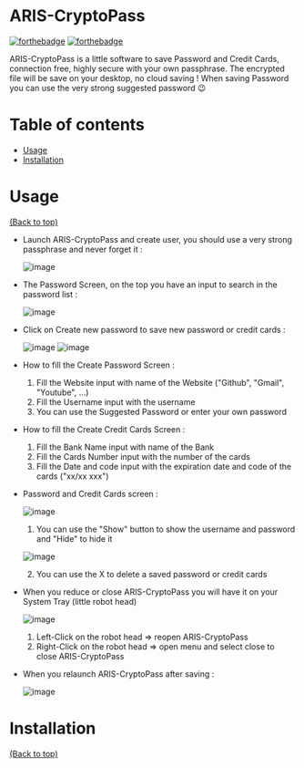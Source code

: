 # ARIS-CryptoPass

[![forthebadge](http://forthebadge.com/images/badges/made-with-python.svg)](http://forthebadge.com)
[![forthebadge](http://forthebadge.com/images/badges/built-with-love.svg)](http://forthebadge.com)

ARIS-CryptoPass is a little software to save Password and Credit Cards, connection free, highly secure with your own passphrase.
The encrypted file will be save on your desktop, no cloud saving ! 
When saving Password you can use the very strong suggested password :wink:

# Table of contents

- [Usage](#usage)
- [Installation](#installation)

 # Usage

[(Back to top)](#table-of-contents)

- Launch ARIS-CryptoPass and create user, you should use a very strong passphrase and never forget it : 

  ![image](docs/CreateUser.png)

- The Password Screen, on the top you have an input to search in the password list : 

  ![image](docs/PasswordScreenEmpty.png)

- Click on Create new password to save new password or credit cards :

  ![image](docs/CreatePassword.png) ![image](docs/CreateCreditCards.png)

- How to fill the Create Password Screen : 
  1) Fill the Website input with name of the Website ("Github", "Gmail", "Youtube", ...)
  2) Fill the Username input with the username
  3) You can use the Suggested Password or enter your own password
  
- How to fill the Create Credit Cards Screen : 
  1) Fill the Bank Name input with name of the Bank
  2) Fill the Cards Number input with the number of the cards
  3) Fill the Date and code input with the expiration date and code of the cards ("xx/xx xxx") 

- Password and Credit Cards screen :

  ![image](docs/PasswordScreenWithPassword.png)
  
  1) You can use the "Show" button to show the username and password and "Hide" to hide it
 
    ![image](docs/PasswordScreenShowHide.png)
    
  2) You can use the X to delete a saved password or credit cards

- When you reduce or close ARIS-CryptoPass you will have it on your System Tray (little robot head)

  ![image](docs/SystemTray.png)
  
  1) Left-Click on the robot head => reopen ARIS-CryptoPass
  2) Right-Click on the robot head => open menu and select close to close ARIS-CryptoPass


- When you relaunch ARIS-CryptoPass after saving : 

  ![image](docs/AccessPage.png) 

# Installation

[(Back to top)](#table-of-contents)
